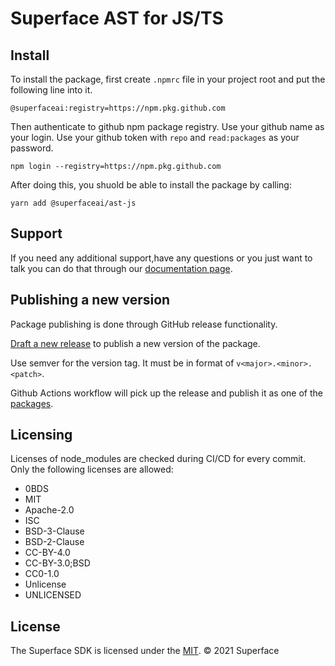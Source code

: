 # Superface AST for JS/TS

## Install

To install the package, first create `.npmrc` file in your project root and put the following line into it.

```
@superfaceai:registry=https://npm.pkg.github.com
```

Then authenticate to github npm package registry. Use your github name as your login. Use your github token with `repo` and `read:packages` as your password.

```
npm login --registry=https://npm.pkg.github.com
```

After doing this, you shuold be able to install the package by calling:

```
yarn add @superfaceai/ast-js
```

## Support

If you need any additional support,have any questions or you just want to talk you can do that through our [documentation page](https://developer.superface.dev). 

## Publishing a new version

Package publishing is done through GitHub release functionality.

[Draft a new release](https://github.com/superfaceai/ast-js/releases/new) to publish a new version of the package.

Use semver for the version tag. It must be in format of `v<major>.<minor>.<patch>`.

Github Actions workflow will pick up the release and publish it as one of the [packages](https://github.com/superfaceai/ast-js/packages).

## Licensing

Licenses of node_modules are checked during CI/CD for every commit. Only the following licenses are allowed:

- 0BDS
- MIT
- Apache-2.0
- ISC
- BSD-3-Clause
- BSD-2-Clause
- CC-BY-4.0
- CC-BY-3.0;BSD
- CC0-1.0
- Unlicense
- UNLICENSED

## License

The Superface SDK is licensed under the [MIT](LICENSE).
© 2021 Superface
